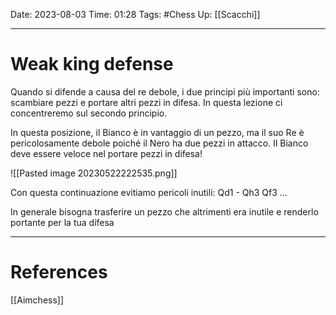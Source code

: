 Date: 2023-08-03
Time: 01:28
Tags: #Chess 
Up: [[Scacchi]]

---
# Weak king defense

Quando si difende a causa del re debole, i due principi più importanti sono: scambiare pezzi e portare altri pezzi in difesa. In questa lezione ci concentreremo sul secondo principio.

In questa posizione, il Bianco è in vantaggio di un pezzo, ma il suo Re è pericolosamente debole poiché il Nero ha due pezzi in attacco. Il Bianco deve essere veloce nel portare pezzi in difesa!

![[Pasted image 20230522222535.png]]

Con questa continuazione evitiamo pericoli inutili:
Qd1 - Qh3 
Qf3 $\dots$

In generale bisogna trasferire un pezzo che altrimenti era inutile e renderlo portante per la tua difesa

---
# References

[[Aimchess]]
